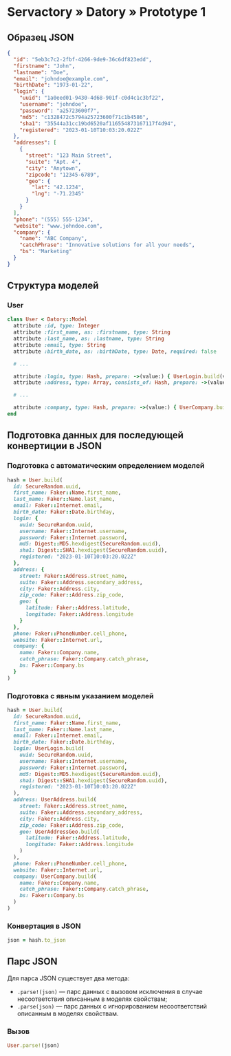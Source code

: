 # Servactory » Datory » Prototype 1

## Образец JSON

```json
{
  "id": "5eb3c7c2-2fbf-4266-9de9-36c6df823edd",
  "firstname": "John",
  "lastname": "Doe",
  "email": "johndoe@example.com",
  "birthDate": "1973-01-22",
  "login": {
    "uuid": "1a0eed01-9430-4d68-901f-c0d4c1c3bf22",
    "username": "johndoe",
    "password": "a25723600f7",
    "md5": "c1328472c5794a25723600f71c1b4586",
    "sha1": "35544a31cc19bd6520af116554873167117f4d94",
    "registered": "2023-01-10T10:03:20.022Z"
  },
  "addresses": [
    {
      "street": "123 Main Street",
      "suite": "Apt. 4",
      "city": "Anytown",
      "zipcode": "12345-6789",
      "geo": {
        "lat": "42.1234",
        "lng": "-71.2345"
      }
    }
  ],
  "phone": "(555) 555-1234",
  "website": "www.johndoe.com",
  "company": {
    "name": "ABC Company",
    "catchPhrase": "Innovative solutions for all your needs",
    "bs": "Marketing"
  }
}
```

## Структура моделей

### User

```ruby
class User < Datory::Model
  attribute :id, type: Integer
  attribute :first_name, as: :firstname, type: String
  attribute :last_name, as: :lastname, type: String
  attribute :email, type: String
  attribute :birth_date, as: :birthDate, type: Date, required: false

  # ...

  attribute :login, type: Hash, prepare: ->(value:) { UserLogin.build(value) }
  attribute :address, type: Array, consists_of: Hash, prepare: ->(value:) { value.map { |i| UserAddress.build(i) } }

  # ...

  attribute :company, type: Hash, prepare: ->(value:) { UserCompany.build(value) }
end
```

## Подготовка данных для последующей конвертиции в JSON

### Подготовка с автоматическим определением моделей

```ruby
hash = User.build(
  id: SecureRandom.uuid,
  first_name: Faker::Name.first_name,
  last_name: Faker::Name.last_name,
  email: Faker::Internet.email,
  birth_date: Faker::Date.birthday,
  login: {
    uuid: SecureRandom.uuid,
    username: Faker::Internet.username,
    password: Faker::Internet.password,
    md5: Digest::MD5.hexdigest(SecureRandom.uuid),
    sha1: Digest::SHA1.hexdigest(SecureRandom.uuid),
    registered: "2023-01-10T10:03:20.022Z"
  },
  address: {
    street: Faker::Address.street_name,
    suite: Faker::Address.secondary_address,
    city: Faker::Address.city,
    zip_code: Faker::Address.zip_code,
    geo: {
      latitude: Faker::Address.latitude,
      longitude: Faker::Address.longitude
    }
  },
  phone: Faker::PhoneNumber.cell_phone,
  website: Faker::Internet.url,
  company: {
    name: Faker::Company.name,
    catch_phrase: Faker::Company.catch_phrase,
    bs: Faker::Company.bs
  }
)
```

### Подготовка с явным указанием моделей

```ruby
hash = User.build(
  id: SecureRandom.uuid,
  first_name: Faker::Name.first_name,
  last_name: Faker::Name.last_name,
  email: Faker::Internet.email,
  birth_date: Faker::Date.birthday,
  login: UserLogin.build(
    uuid: SecureRandom.uuid,
    username: Faker::Internet.username,
    password: Faker::Internet.password,
    md5: Digest::MD5.hexdigest(SecureRandom.uuid),
    sha1: Digest::SHA1.hexdigest(SecureRandom.uuid),
    registered: "2023-01-10T10:03:20.022Z"
  ),
  address: UserAddress.build(
    street: Faker::Address.street_name,
    suite: Faker::Address.secondary_address,
    city: Faker::Address.city,
    zip_code: Faker::Address.zip_code,
    geo: UserAddressGeo.build(
      latitude: Faker::Address.latitude,
      longitude: Faker::Address.longitude
    )
  ),
  phone: Faker::PhoneNumber.cell_phone,
  website: Faker::Internet.url,
  company: UserCompany.build(
    name: Faker::Company.name,
    catch_phrase: Faker::Company.catch_phrase,
    bs: Faker::Company.bs
  )
)
```

### Конвертация в JSON

```ruby
json = hash.to_json
```

## Парс JSON

Для парса JSON существует два метода:

- `.parse!(json)` — парс данных с вызовом исключения в случае несоответствия описанным в моделях свойствам;
- `.parse(json)` — парс данных с игнорированием несоответствий описанным в моделях свойствам.

### Вызов

```ruby
User.parse!(json)
```
